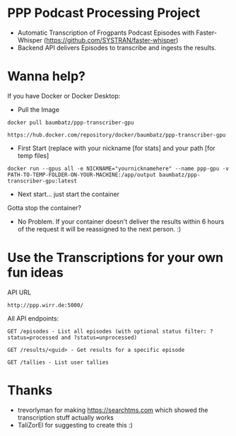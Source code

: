# PPP Podcast Processing Project
- Automatic Transcription of Frogpants Podcast Episodes with Faster-Whisper 
(https://github.com/SYSTRAN/faster-whisper)
- Backend API delivers Episodes to transcribe and ingests the results.
# Wanna help?
If you have Docker or Docker Desktop:
- Pull the Image  
```
docker pull baumbatz/ppp-transcriber-gpu
```
```
https://hub.docker.com/repository/docker/baumbatz/ppp-transcriber-gpu
```
- First Start (replace with your nickname [for stats] and your path [for temp files]
```
docker run --gpus all -e NICKNAME="yournicknamehere" --name ppp-gpu -v PATH-TO-TEMP-FOLDER-ON-YOUR-MACHINE:/app/output baumbatz/ppp-transcriber-gpu:latest
```
- Next start... just start the container

Gotta stop the container? 
- No Problem. If your container doesn't deliver the results within 6 hours of the request it will be reassigned to the next person. :)
# Use the Transcriptions for your own fun ideas
API URL
```
http://ppp.wirr.de:5000/
```
All API endpoints:
```
GET /episodes - List all episodes (with optional status filter: ?status=processed and ?status=unprocessed)
```
```
GET /results/<guid> - Get results for a specific episode
```
```
GET /tallies - List user tallies
```
# Thanks
- trevorlyman for making https://searchtms.com which showed the transcription stuff actually works
- TaliZorEl for suggesting to create this :)
